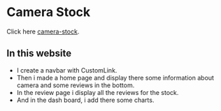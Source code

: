 # Camera Stock

Click here [camera-stock](https://camera-stock-541820.netlify.app/).

## In this website

- I create a navbar with CustomLink.
- Then i made a home page and display there some information about camera and some reviews in the bottom.
- In the review page i display all the reviews for the stock.
- And in the dash board, i add there some charts.